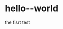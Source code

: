 # hello--world
the fisrt test
<script type="text/javascript">
			var oSearch = document.getElementById("search");
			var searchReslut = document.getElementById("searchReslut");
			oSearch.onkeyup = function(){
				var val = this.value;
				if(val){
					var oScript = document.createElement("script");
					oScript.src = "https://sp0.baidu.com/5a1Fazu8AA54nxGko9WTAnF6hhy/su?wd="+val+"&cb=fly";
					document.body.appendChild(oScript);
					oScript.onload = function (){
						this.parentNode.removeChild(this);
					}
				}else{
					searchReslut.innerHTML = '';
				};
			};
			oSearch.onfocus = oSearch.onkeyup;
			oSearch.onblur = function(){
				var oLi = document.getElementsByTagName("li");
				for (var i = 0; i<oLi.length;i++) {
					oLi[i].className = '_display';
				}
			}
			function fly (myjonp){
				var s = myjonp.s;
				searchReslut.innerHTML = '';
				for (var i =0; i<s.length;i++) {
					searchReslut.innerHTML += '<li><a href="##">'+s[i]+'</a></li>'
				}
			}
		</script>
